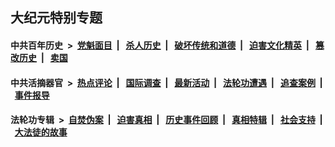 ## 大纪元特别专题

#### 中共百年历史 &nbsp;>&nbsp; [党魁面目](indexes/nf1176107/README.md?01150430) &nbsp;| &nbsp; [杀人历史](indexes/nf1176106/README.md?01150430) &nbsp;| &nbsp; [破坏传统和道德](indexes/nf1176106/README.md?01150430) &nbsp;| &nbsp; [迫害文化精英](indexes/nf1176111/README.md?01150430) &nbsp;| &nbsp; [篡改历史](indexes/nf1176115/README.md?01150430) &nbsp;| &nbsp; [卖国](indexes/nf1176117/README.md?01150430) 

#### 中共活摘器官 &nbsp;>&nbsp; [热点评论](indexes/nf5879/README.md?01150430) &nbsp;| &nbsp; [国际调查](indexes/nf5947/README.md?01150430) &nbsp;| &nbsp; [最新活动](indexes/nf5883/README.md?01150430) &nbsp;| &nbsp; [法轮功遭遇](indexes/nf5881/README.md?01150430) &nbsp;| &nbsp; [追查案例](indexes/nf5880/README.md?01150430) &nbsp;| &nbsp; [事件报导](indexes/nf5877/README.md?01150430) 

#### 法轮功专辑 &nbsp;>&nbsp; [自焚伪案](indexes/nf5562/README.md?01150430) &nbsp;| &nbsp; [迫害真相](indexes/nf4379/README.md?01150430) &nbsp;| &nbsp; [历史事件回顾](indexes/nf5793/README.md?01150430) &nbsp;| &nbsp; [真相特辑](indexes/nf4389/README.md?01150430) &nbsp;| &nbsp; [社会支持](indexes/nf4386/README.md?01150430) &nbsp;| &nbsp; [大法徒的故事](indexes/nf1147481/README.md?01150430) 


